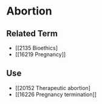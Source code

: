 # Abortion  

## Related Term

- [[2135 Bioethics]
- [[16219 Pregnancy]]  

## Use

- [[20152 Therapeutic abortion]
- [[16226 Pregnancy termination]]  

